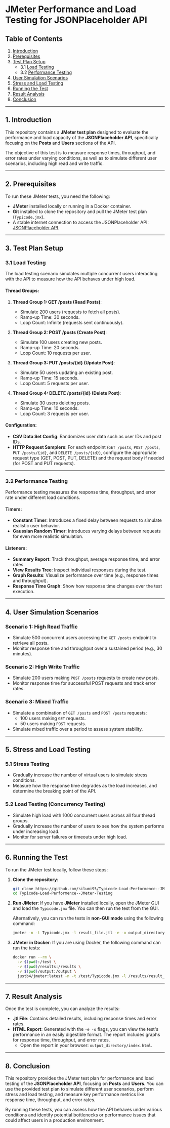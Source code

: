 # JMeter Performance and Load Testing for JSONPlaceholder API

## Table of Contents
1. [Introduction](#introduction)
2. [Prerequisites](#prerequisites)
3. [Test Plan Setup](#test-plan-setup)
   - 3.1 [Load Testing](#load-testing)
   - 3.2 [Performance Testing](#performance-testing)
4. [User Simulation Scenarios](#user-simulation-scenarios)
5. [Stress and Load Testing](#stress-and-load-testing)
6. [Running the Test](#running-the-test)
7. [Result Analysis](#result-analysis)
8. [Conclusion](#conclusion)

---

## 1. Introduction

This repository contains a **JMeter test plan** designed to evaluate the performance and load capacity of the **JSONPlaceholder API**, specifically focusing on the **Posts** and **Users** sections of the API.

The objective of this test is to measure response times, throughput, and error rates under varying conditions, as well as to simulate different user scenarios, including high read and write traffic.

---

## 2. Prerequisites

To run these JMeter tests, you need the following:

- **JMeter** installed locally or running in a Docker container.
- **Git** installed to clone the repository and pull the JMeter test plan (`Typicode.jmx`).
- A stable internet connection to access the JSONPlaceholder API: [JSONPlaceholder API](https://jsonplaceholder.typicode.com/).

---

## 3. Test Plan Setup

### 3.1 Load Testing

The load testing scenario simulates multiple concurrent users interacting with the API to measure how the API behaves under high load.

#### Thread Groups:
1. **Thread Group 1: GET /posts (Read Posts)**:
   - Simulate 200 users (requests to fetch all posts).
   - Ramp-up Time: 30 seconds.
   - Loop Count: Infinite (requests sent continuously).

2. **Thread Group 2: POST /posts (Create Post)**:
   - Simulate 100 users creating new posts.
   - Ramp-up Time: 20 seconds.
   - Loop Count: 10 requests per user.

3. **Thread Group 3: PUT /posts/{id} (Update Post)**:
   - Simulate 50 users updating an existing post.
   - Ramp-up Time: 15 seconds.
   - Loop Count: 5 requests per user.

4. **Thread Group 4: DELETE /posts/{id} (Delete Post)**:
   - Simulate 30 users deleting posts.
   - Ramp-up Time: 10 seconds.
   - Loop Count: 3 requests per user.

#### Configuration:
- **CSV Data Set Config**: Randomizes user data such as user IDs and post IDs.
- **HTTP Request Samplers**: For each endpoint (`GET /posts`, `POST /posts`, `PUT /posts/{id}`, and `DELETE /posts/{id}`), configure the appropriate request type (GET, POST, PUT, DELETE) and the request body if needed (for POST and PUT requests).

---

### 3.2 Performance Testing

Performance testing measures the response time, throughput, and error rate under different load conditions.

#### Timers:
- **Constant Timer**: Introduces a fixed delay between requests to simulate realistic user behavior.
- **Gaussian Random Timer**: Introduces varying delays between requests for even more realistic simulation.

#### Listeners:
- **Summary Report**: Track throughput, average response time, and error rates.
- **View Results Tree**: Inspect individual responses during the test.
- **Graph Results**: Visualize performance over time (e.g., response times and throughput).
- **Response Time Graph**: Show how response time changes over the test execution.

---

## 4. User Simulation Scenarios

### Scenario 1: High Read Traffic

- Simulate 500 concurrent users accessing the `GET /posts` endpoint to retrieve all posts.
- Monitor response time and throughput over a sustained period (e.g., 30 minutes).

### Scenario 2: High Write Traffic

- Simulate 200 users making `POST /posts` requests to create new posts.
- Monitor response time for successful POST requests and track error rates.

### Scenario 3: Mixed Traffic

- Simulate a combination of `GET /posts` and `POST /posts` requests:
  - 100 users making `GET` requests.
  - 50 users making `POST` requests.
- Simulate mixed traffic over a period to assess system stability.

---

## 5. Stress and Load Testing

### 5.1 Stress Testing

- Gradually increase the number of virtual users to simulate stress conditions.
- Measure how the response time degrades as the load increases, and determine the breaking point of the API.

### 5.2 Load Testing (Concurrency Testing)

- Simulate high load with 1000 concurrent users across all four thread groups.
- Gradually increase the number of users to see how the system performs under increasing load.
- Monitor for server failures or timeouts under high load.

---

## 6. Running the Test

To run the JMeter test locally, follow these steps:

1. **Clone the repository**:
   ```bash
   git clone https://github.com/silumi95/Typicode-Load-Performence--JMeter-Testing.git
   cd Typicode-Load-Performence--JMeter-Testing
   ```

2. **Run JMeter**:
   If you have **JMeter** installed locally, open the JMeter GUI and load the `Typicode.jmx` file. You can then run the test from the GUI.

   Alternatively, you can run the tests in **non-GUI mode** using the following command:
   ```bash
   jmeter -n -t Typicode.jmx -l result_file.jtl -e -o output_directory
   ```

3. **JMeter in Docker**:
   If you are using Docker, the following command can run the tests:
   ```bash
   docker run --rm \
     -v $(pwd):/test \
     -v $(pwd)/results:/results \
     -v $(pwd)/output:/output \
     justb4/jmeter:latest -n -t /test/Typicode.jmx -l /results/result_file.jtl -e -o /output
   ```

---

## 7. Result Analysis

Once the test is complete, you can analyze the results:

- **.jtl File**: Contains detailed results, including response times and error rates.
- **HTML Report**: Generated with the `-e -o` flags, you can view the test's performance in an easily digestible format. The report includes graphs for response time, throughput, and error rates.
  - Open the report in your browser: `output_directory/index.html`.

---

## 8. Conclusion

This repository provides the JMeter test plan for performance and load testing of the **JSONPlaceholder API**, focusing on **Posts** and **Users**. You can use the provided test plan to simulate different user scenarios, perform stress and load testing, and measure key performance metrics like response time, throughput, and error rates.

By running these tests, you can assess how the API behaves under various conditions and identify potential bottlenecks or performance issues that could affect users in a production environment.
